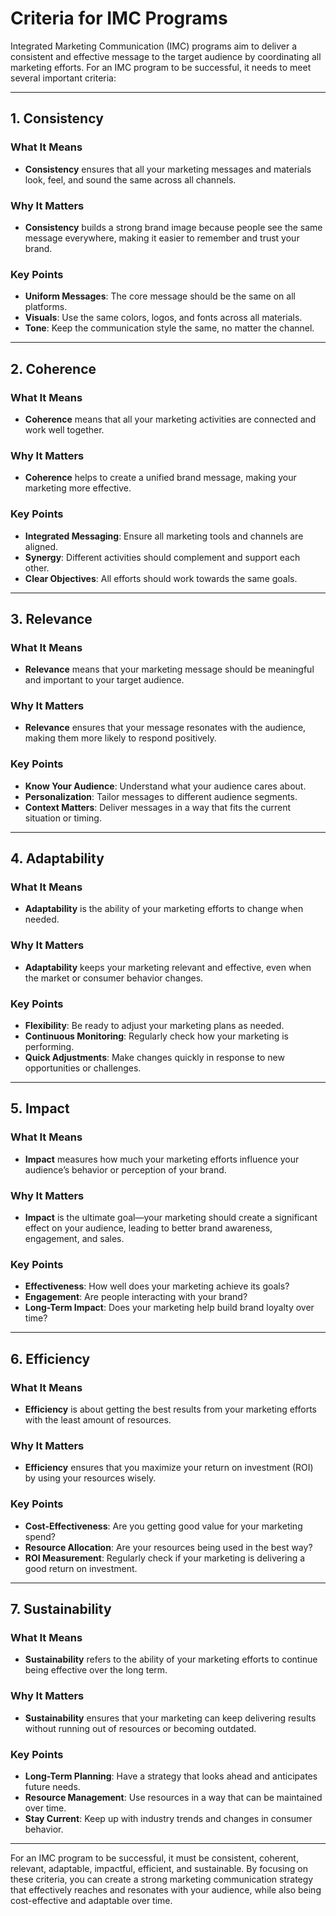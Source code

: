 # Criteria for IMC Programs

Integrated Marketing Communication (IMC) programs aim to deliver a consistent and effective message to the target audience by coordinating all marketing efforts. For an IMC program to be successful, it needs to meet several important criteria:

---

## 1. Consistency

### What It Means
- **Consistency** ensures that all your marketing messages and materials look, feel, and sound the same across all channels.

### Why It Matters
- **Consistency** builds a strong brand image because people see the same message everywhere, making it easier to remember and trust your brand.

### Key Points
- **Uniform Messages**: The core message should be the same on all platforms.
- **Visuals**: Use the same colors, logos, and fonts across all materials.
- **Tone**: Keep the communication style the same, no matter the channel.

---

## 2. Coherence

### What It Means
- **Coherence** means that all your marketing activities are connected and work well together.

### Why It Matters
- **Coherence** helps to create a unified brand message, making your marketing more effective.

### Key Points
- **Integrated Messaging**: Ensure all marketing tools and channels are aligned.
- **Synergy**: Different activities should complement and support each other.
- **Clear Objectives**: All efforts should work towards the same goals.

---

## 3. Relevance

### What It Means
- **Relevance** means that your marketing message should be meaningful and important to your target audience.

### Why It Matters
- **Relevance** ensures that your message resonates with the audience, making them more likely to respond positively.

### Key Points
- **Know Your Audience**: Understand what your audience cares about.
- **Personalization**: Tailor messages to different audience segments.
- **Context Matters**: Deliver messages in a way that fits the current situation or timing.

---

## 4. Adaptability

### What It Means
- **Adaptability** is the ability of your marketing efforts to change when needed.

### Why It Matters
- **Adaptability** keeps your marketing relevant and effective, even when the market or consumer behavior changes.

### Key Points
- **Flexibility**: Be ready to adjust your marketing plans as needed.
- **Continuous Monitoring**: Regularly check how your marketing is performing.
- **Quick Adjustments**: Make changes quickly in response to new opportunities or challenges.

---

## 5. Impact

### What It Means
- **Impact** measures how much your marketing efforts influence your audience’s behavior or perception of your brand.

### Why It Matters
- **Impact** is the ultimate goal—your marketing should create a significant effect on your audience, leading to better brand awareness, engagement, and sales.

### Key Points
- **Effectiveness**: How well does your marketing achieve its goals?
- **Engagement**: Are people interacting with your brand?
- **Long-Term Impact**: Does your marketing help build brand loyalty over time?

---

## 6. Efficiency

### What It Means
- **Efficiency** is about getting the best results from your marketing efforts with the least amount of resources.

### Why It Matters
- **Efficiency** ensures that you maximize your return on investment (ROI) by using your resources wisely.

### Key Points
- **Cost-Effectiveness**: Are you getting good value for your marketing spend?
- **Resource Allocation**: Are your resources being used in the best way?
- **ROI Measurement**: Regularly check if your marketing is delivering a good return on investment.

---

## 7. Sustainability

### What It Means
- **Sustainability** refers to the ability of your marketing efforts to continue being effective over the long term.

### Why It Matters
- **Sustainability** ensures that your marketing can keep delivering results without running out of resources or becoming outdated.

### Key Points
- **Long-Term Planning**: Have a strategy that looks ahead and anticipates future needs.
- **Resource Management**: Use resources in a way that can be maintained over time.
- **Stay Current**: Keep up with industry trends and changes in consumer behavior.

----


For an IMC program to be successful, it must be consistent, coherent, relevant, adaptable, impactful, efficient, and sustainable. By focusing on these criteria, you can create a strong marketing communication strategy that effectively reaches and resonates with your audience, while also being cost-effective and adaptable over time.
